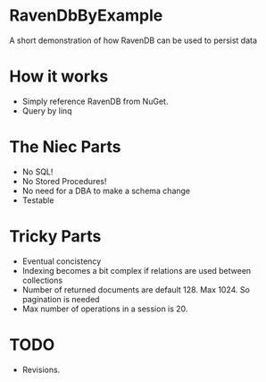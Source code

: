 # RavenDbByExample
A short demonstration of how RavenDB can be used to persist data

# How it works
- Simply reference RavenDB from NuGet.
- Query by linq

# The Niec Parts
- No SQL!
- No Stored Procedures!
- No need for a DBA to make a schema change
- Testable

# Tricky Parts
- Eventual concistency
- Indexing becomes a bit complex if relations are used between collections
- Number of returned documents are default 128. Max 1024. So pagination is needed
- Max number of operations in a session is 20.

# TODO
- Revisions.